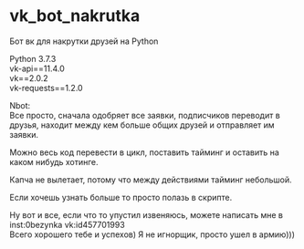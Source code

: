 # vk_bot_nakrutka
Бот вк для накрутки друзей на Python  
  
Python 3.7.3  
vk-api==11.4.0  
vk==2.0.2  
vk-requests==1.2.0

Nbot:  
Все просто, сначала одобряет все заявки, подписчиков переводит в друзья, находит между кем больше общих друзей и отправляет им заявки.  
  
Можно весь код перевести в цикл, поставить тайминг и оставить на каком нибудь хотинге.  
  
Капча не вылетает, потому что между действиями тайминг небольшой.  
  
Если хочешь узнать больше то просто полазь в скрипте.  
  
Ну вот и все, если что то упустил извеняюсь, можете написать мне в inst:0bezynka vk:id457701993  
Всего хорошего тебе и успехов) Я не игнорщик, просто ушел в армию)))
